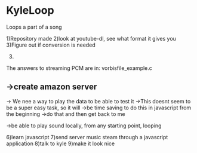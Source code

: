KyleLoop
========

Loops a part of a song

1)Repository made
2)look at youtube-dl, see what format it gives you
3)Figure out if conversion is needed


3)
The answers to streaming PCM are in:
vorbisfile_example.c

->create amazon server
------------------------------------------------------
-> We nee a way to play the data to be able to test it
->This doesnt seem to be a super easy task, so it will
->be time saving to do this in javascript from the beginning
->do that and then get back to me

->be able to play sound locally, from any starting point, looping

6)learn javascript
7)send server music steam through a javascript application
8)talk to kyle
9)make it look nice